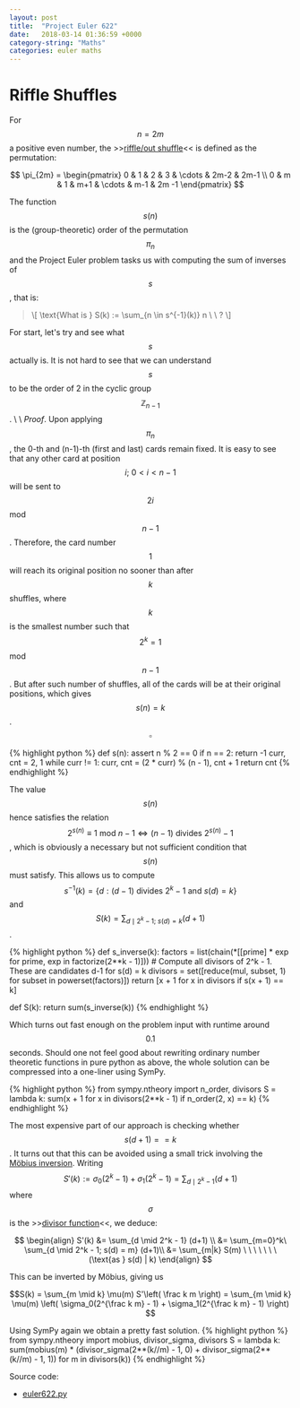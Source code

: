 ```yaml
---
layout: post
title:  "Project Euler 622"
date:   2018-03-14 01:36:59 +0000
category-string: "Maths"
categories: euler maths
---
```

# Riffle Shuffles

For $$ n = 2m $$ a positive even number, the >>[riffle/out shuffle](https://en.wikipedia.org/wiki/Out_shuffle)<< is defined as the permutation:

  $$ \pi_{2m} = \begin{pmatrix}
    0 & 1 & 2 & 3 & \cdots & 2m-2 & 2m-1 \\
    0 & m & 1 & m+1 & \cdots &  m-1 & 2m -1
  \end{pmatrix} $$

The function $$ s(n) $$ is the (group-theoretic) order of the permutation $$\pi_n$$ and the Project Euler problem tasks us with computing the sum of inverses of $$s$$, that is:

> \\[ \text{What is } S(k) := \sum_{n \in s^{-1}(k)} n \ \ ? \\]

For start, let's try and see what $$s$$ actually is. It is not hard to see that we can understand $$s$$ to be the order of 2 in the cyclic group $$\mathbb Z_{n - 1}$$.
\\
\\
_Proof_. Upon applying $$\pi_{n}$$, the 0-th and (n-1)-th (first and last) cards remain fixed. It is easy to see that any other card at position $$ i;\ 0 < i < n-1 $$ will be sent to $$ 2i $$ mod $$n - 1$$. Therefore, the card number $$1$$ will reach its original position no sooner than after $$k$$ shuffles, where $$k$$ is the smallest number such that $$2^k = 1$$ mod $$n - 1$$. But after such number of shuffles, all of the cards will be at their original positions, which gives $$s(n) = k$$. $$\square$$

{% highlight python %}
def s(n):
    assert n % 2 == 0
    if n == 2:
        return -1
    curr, cnt = 2, 1
    while curr != 1:
        curr, cnt = (2 * curr) % (n - 1), cnt + 1
    return cnt
{% endhighlight %}

The value $$s(n)$$ hence satisfies the relation $$2^{s(n)} \equiv 1 \text{ mod } n - 1 \iff (n - 1) \text{ divides } 2^{s(n)} - 1$$, which is obviously a necessary but not sufficient condition that $$s(n)$$ must satisfy. This allows us to compute $$s^{-1}(k) = \{d : (d - 1) \text{ divides } 2^k - 1 \text{ and } s(d) = k \}$$ and $$S(k) = \sum_{d \mid 2^k - 1;\ s(d) = k} (d+1)$$.

{% highlight python %}
def s_inverse(k):
    factors = list(chain(*[[prime] * exp for prime, exp in factorize(2**k - 1)]))
    # Compute all divisors of 2^k - 1. These are candidates d-1 for s(d) = k
    divisors = set([reduce(mul, subset, 1) for subset in powerset(factors)])
    return [x + 1 for x in divisors if s(x + 1) == k]

def S(k):
    return sum(s_inverse(k))
{% endhighlight %}

Which turns out fast enough on the problem input with runtime around $$0.1$$ seconds. Should one not feel good about rewriting ordinary number theoretic functions in pure python as above, the whole solution can be compressed into a one-liner using SymPy.

{% highlight python %}
from sympy.ntheory import n_order, divisors
S = lambda k: sum(x + 1 for x in divisors(2**k - 1) if n_order(2, x) == k)
{% endhighlight %}


The most expensive part of our approach is checking whether $$s(d+1) == k$$. It turns out that this can be avoided using a small trick involving the [Möbius inversion](https://en.wikipedia.org/wiki/Möbius_inversion_formula). Writing $$ S'(k) :=  \sigma_0(2^k - 1) + \sigma_1(2^k - 1) =  \sum_{d \mid 2^k - 1} (d+1) $$ where $$ \sigma $$ is the >>[divisor function](https://en.wikipedia.org/wiki/Divisor_function)<<, we deduce:

$$
\begin{align}
  S'(k) &= \sum_{d \mid 2^k - 1} (d+1) \\
        &= \sum_{m=0}^k\  \sum_{d \mid 2^k - 1; s(d) = m} (d+1)\\
        &= \sum_{m|k} S(m) \ \ \ \ \ \ \ (\text{as } s(d) | k)
\end{align}  
$$

This can be inverted by Möbius, giving us

$$S(k) = \sum_{m \mid k} \mu(m) S'\left( \frac k m \right) = \sum_{m \mid k} \mu(m) \left( \sigma_0(2^{\frac k m} - 1) + \sigma_1(2^{\frac k m} - 1) \right) $$

Using SymPy again we obtain a pretty fast solution.
{% highlight python %}
from sympy.ntheory import mobius, divisor_sigma, divisors
S = lambda k: sum(mobius(m) * (divisor_sigma(2**(k//m) - 1, 0) + divisor_sigma(2**(k//m) - 1, 1)) for m in divisors(k))
{% endhighlight %}

Source code:

- [euler622.py](/assets/code/euler622.py)
